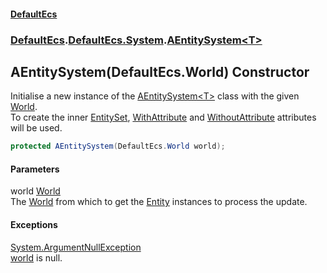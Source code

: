 #### [DefaultEcs](./index.md 'index')
### [DefaultEcs](./index.md 'index').[DefaultEcs.System](./DefaultEcs-System.md 'DefaultEcs.System').[AEntitySystem&lt;T&gt;](./DefaultEcs-System-AEntitySystem-T-.md 'DefaultEcs.System.AEntitySystem&lt;T&gt;')
## AEntitySystem(DefaultEcs.World) Constructor
Initialise a new instance of the [AEntitySystem&lt;T&gt;](./DefaultEcs-System-AEntitySystem-T-.md 'DefaultEcs.System.AEntitySystem&lt;T&gt;') class with the given [World](./DefaultEcs-World.md 'DefaultEcs.World').  
To create the inner [EntitySet](./DefaultEcs-EntitySet.md 'DefaultEcs.EntitySet'), [WithAttribute](./DefaultEcs-System-WithAttribute.md 'DefaultEcs.System.WithAttribute') and [WithoutAttribute](./DefaultEcs-System-WithoutAttribute.md 'DefaultEcs.System.WithoutAttribute') attributes will be used.  
```C#
protected AEntitySystem(DefaultEcs.World world);
```
#### Parameters
<a name='DefaultEcs-System-AEntitySystem-T--AEntitySystem(DefaultEcs-World)-world'></a>
world [World](./DefaultEcs-World.md 'DefaultEcs.World')  
The [World](./DefaultEcs-World.md 'DefaultEcs.World') from which to get the [Entity](./DefaultEcs-Entity.md 'DefaultEcs.Entity') instances to process the update.  
#### Exceptions
[System.ArgumentNullException](https://docs.microsoft.com/en-us/dotnet/api/System.ArgumentNullException 'System.ArgumentNullException')  
[world](#DefaultEcs-System-AEntitySystem-T--AEntitySystem(DefaultEcs-World)-world 'DefaultEcs.System.AEntitySystem&lt;T&gt;.AEntitySystem(DefaultEcs.World).world') is null.  
